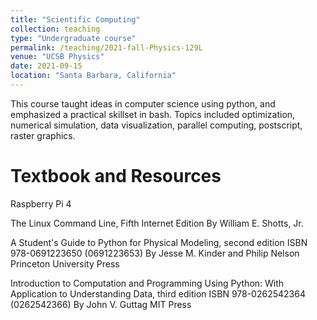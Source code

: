 ```yaml
---
title: "Scientific Computing"
collection: teaching
type: "Undergraduate course"
permalink: /teaching/2021-fall-Physics-129L
venue: "UCSB Physics"
date: 2021-09-15
location: "Santa Barbara, California"
---
```


This course taught ideas in computer science using python, and emphasized a practical skillset in bash. Topics included optimization, numerical simulation, data visualization, parallel computing, postscript, raster graphics. 


Textbook and Resources
======

Raspberry Pi 4

The Linux Command Line, Fifth Internet Edition
   By William E. Shotts, Jr.

A Student's Guide to Python for Physical Modeling, second edition
   ISBN 978-0691223650 (0691223653)
   By Jesse M. Kinder and Philip Nelson
   Princeton University Press

Introduction to Computation and Programming Using Python:
      With Application to Understanding Data, third edition
   ISBN 978-0262542364 (0262542366)
   By John V. Guttag
   MIT Press


